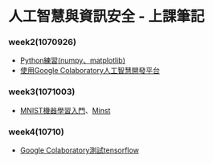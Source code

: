 # 人工智慧與資訊安全 - 上課筆記
### week2(1070926)
- [Python練習(numpy、matplotlib)](/tensorflow/LinearRegression.md)
- [使用Google Colaboratory人工智慧開發平台](/tensorflow/GoogleColab.md)
### week3(1071003)
- [MNIST機器學習入門](/tensorflow/Deep-Learning-ch1.md)、[Minst](/tensorflow/mnist.md)
### week4(10710)
- [Google Colaboratory測試tensorflow](/tensorflow/AI_01.ipynb)
